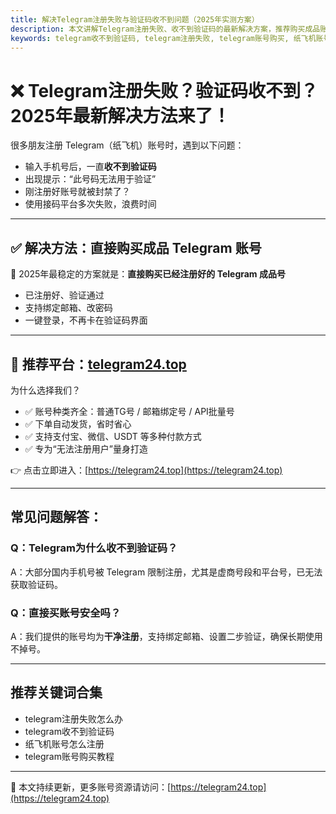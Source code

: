 ```yaml
---
title: 解决Telegram注册失败与验证码收不到问题（2025年实测方案）
description: 本文讲解Telegram注册失败、收不到验证码的最新解决方案，推荐购买成品账号，支持纸飞机账号一键登录。
keywords: telegram收不到验证码, telegram注册失败, telegram账号购买, 纸飞机账号注册
---
```


# ❌ Telegram注册失败？验证码收不到？2025年最新解决方法来了！

很多朋友注册 Telegram（纸飞机）账号时，遇到以下问题：

- 输入手机号后，一直**收不到验证码**
- 出现提示：“此号码无法用于验证”
- 刚注册好账号就被封禁了？
- 使用接码平台多次失败，浪费时间

---

## ✅ 解决方法：直接购买成品 Telegram 账号

📌 2025年最稳定的方案就是：**直接购买已经注册好的 Telegram 成品号**

- 已注册好、验证通过
- 支持绑定邮箱、改密码
- 一键登录，不再卡在验证码界面

---

## 🔗 推荐平台：[telegram24.top](https://telegram24.top)

为什么选择我们？

- ✅ 账号种类齐全：普通TG号 / 邮箱绑定号 / API批量号
- ✅ 下单自动发货，省时省心
- ✅ 支持支付宝、微信、USDT 等多种付款方式
- ✅ 专为“无法注册用户”量身打造

👉 点击立即进入：[https://telegram24.top](https://telegram24.top)

---

## 常见问题解答：

### Q：Telegram为什么收不到验证码？
A：大部分国内手机号被 Telegram 限制注册，尤其是虚商号段和平台号，已无法获取验证码。

### Q：直接买账号安全吗？
A：我们提供的账号均为**干净注册**，支持绑定邮箱、设置二步验证，确保长期使用不掉号。

---

## 推荐关键词合集

- telegram注册失败怎么办
- telegram收不到验证码
- 纸飞机账号怎么注册
- telegram账号购买教程

---

📌 本文持续更新，更多账号资源请访问：[https://telegram24.top](https://telegram24.top)
